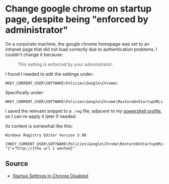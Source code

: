 ﻿# Change google chrome on startup page, despite being "enforced by administrator"

On a corporate machine, the google chrome homepage was set to an intranet page that did not load correctly due to authentication problems. I couldn't change it because:

> This setting is enforced by your administrator.

I found I needed to edit the settings under:

	HKEY_CURRENT_USER\SOFTWARE\Policies\Google\Chrome\

Specifically under:

	HKEY_CURRENT_USER\SOFTWARE\Policies\Google\Chrome\RestoreOnStartupURLs

I saved the relevant snippet to a `.reg` file, adjacent to my [powershell profile](../powershell/create_profile.md), so I can re-apply it later if needed.

Its content is somewhat like this:

	Windows Registry Editor Version 5.00

	[HKEY_CURRENT_USER\SOFTWARE\Policies\Google\Chrome\RestoreOnStartupURLs]
	"1"="http://{the url i wanted}"

## Source

* [Startup Settings In Chrome Disabled](https://stackoverflow.com/questions/20424125/startup-settings-in-chrome-disabled)